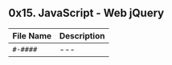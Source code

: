 ## 0x15. JavaScript - Web jQuery

| File Name | Description     |
| ------------ | ------------    |
| `#-####` | --- |
